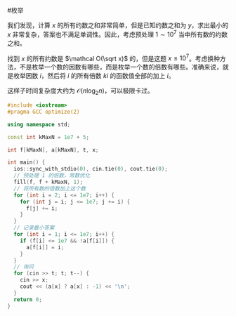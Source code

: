 #枚举 

我们发现，计算 $x$ 的所有约数之和非常简单，但是已知约数之和为 $y$，求出最小的 $x$ 非常复杂，答案也不满足单调性。因此，考虑预处理 $1\sim 10^7$ 当中所有数的约数之和。

找到 $x$ 的所有约数是 $\mathcal O(\sqrt x)$ 的，但是这题 $x\le 10^7$。考虑换种方法，不是枚举一个数的因数有哪些，而是枚举一个数的倍数有哪些。准确来说，就是枚举因数 $i$，然后将 $i$ 的所有倍数 $ki$ 的函数值全部的加上 $i$。

这样子时间复杂度大约为 $\mathcal O(n\log_2 n)$，可以极限卡过。

```cpp
#include <iostream>
#pragma GCC optimize(2)

using namespace std;

const int kMaxN = 1e7 + 5;

int f[kMaxN], a[kMaxN], t, x;

int main() {
  ios::sync_with_stdio(0), cin.tie(0), cout.tie(0);
  // 预处理 1 的倍数，常数优化
  fill(f, f + kMaxN, 1);
  // 将所有数的倍数加上这个数
  for (int i = 2; i <= 1e7; i++) {
    for (int j = i; j <= 1e7; j += i) {
      f[j] += i;
    }
  }
  // 记录最小答案
  for (int i = 1; i <= 1e7; i++) {
    if (f[i] <= 1e7 && !a[f[i]]) {
      a[f[i]] = i;
    }
  }
  // 询问
  for (cin >> t; t; t--) {
    cin >> x;
    cout << (a[x] ? a[x] : -1) << '\n';
  }
  return 0;
}
```